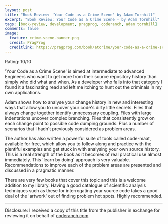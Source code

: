 ```yaml
---
layout: post
title: "Book Review: 'Your Code as a Crime Scene' by Adam Tornhill"
excerpt: "Book Review: Your Code as a Crime Scene - by Adam Tornhill"
tags: [book-review, development, pragprog, coderanch, adam tornhill]
comments: false
image:
  feature: crime-scene-banner.png
  credit: PragProg
  creditlink: https://pragprog.com/book/atcrime/your-code-as-a-crime-scene
---
```


Rating: 10/10

'Your Code as a Crime Scene' is aimed at intermediate to advanced Engineers who want to get more from their source repository history than simply who did what and when. As a developer who falls into that category I found it a fascinating read and left me itching to hunt out the criminals in my own applications.

Adam shows how to analyse your change history in new and interesting ways that allow you to uncover your code's dirty little secrets. Files that always change together identify unnecessary coupling. Files with large indentations uncover complex branching. Files that consistently grow on each change point to possible code dumping grounds. Plus a number of scenarios that I hadn't previously considered as problem areas.

The author has also written a powerful suite of tools called code-maat, available for free, which allow you to follow along and practice with the plentiful examples and get stuck in with analysing your own source history. This is a real strength of the book as it becomes of real practical use almost immediately. This 'learn by doing' approach is very valuable. Recommendations to improve each of the problem areas are presented and discussed in a pragmatic manner.

There are very few books that cover this topic and this is a welcome addition to my library. Having a good catalogue of scientific analysis techniques such as these for interrogating your source code takes a good deal of the 'artwork' out of finding problem hot spots. Highly recommended.

***

Disclosure: I received a copy of this title from the publisher in exchange for reviewing it on behalf of <a href="http://www.coderanch.com/">coderanch.com</a>
